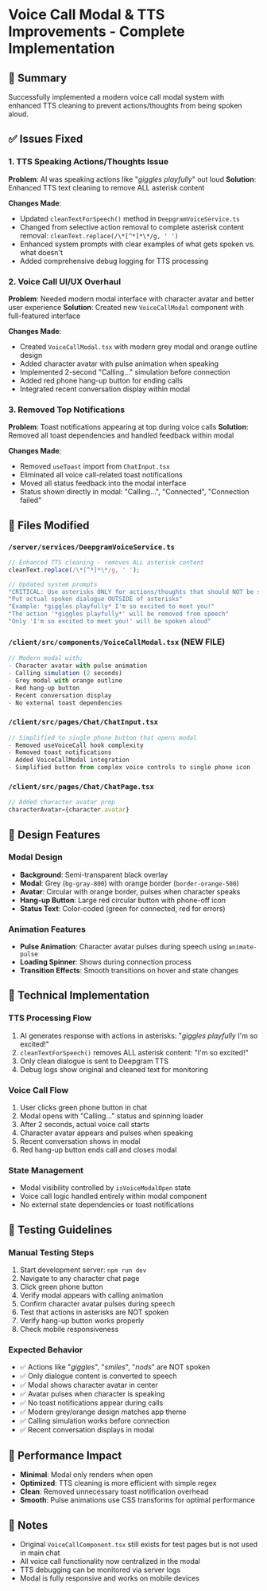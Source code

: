 # Voice Call Modal & TTS Improvements - Complete Implementation

## 🎯 Summary
Successfully implemented a modern voice call modal system with enhanced TTS cleaning to prevent actions/thoughts from being spoken aloud.

## ✅ Issues Fixed

### 1. TTS Speaking Actions/Thoughts Issue
**Problem**: AI was speaking actions like "*giggles playfully*" out loud
**Solution**: Enhanced TTS text cleaning to remove ALL asterisk content

**Changes Made**:
- Updated `cleanTextForSpeech()` method in `DeepgramVoiceService.ts`
- Changed from selective action removal to complete asterisk content removal: `cleanText.replace(/\*[^*]*\*/g, ' ')`
- Enhanced system prompts with clear examples of what gets spoken vs. what doesn't
- Added comprehensive debug logging for TTS processing

### 2. Voice Call UI/UX Overhaul
**Problem**: Needed modern modal interface with character avatar and better user experience
**Solution**: Created new `VoiceCallModal` component with full-featured interface

**Changes Made**:
- Created `VoiceCallModal.tsx` with modern grey modal and orange outline design
- Added character avatar with pulse animation when speaking
- Implemented 2-second "Calling..." simulation before connection
- Added red phone hang-up button for ending calls
- Integrated recent conversation display within modal

### 3. Removed Top Notifications
**Problem**: Toast notifications appearing at top during voice calls
**Solution**: Removed all toast dependencies and handled feedback within modal

**Changes Made**:
- Removed `useToast` import from `ChatInput.tsx`
- Eliminated all voice call-related toast notifications
- Moved all status feedback into the modal interface
- Status shown directly in modal: "Calling...", "Connected", "Connection failed"

## 📁 Files Modified

### `/server/services/DeepgramVoiceService.ts`
```typescript
// Enhanced TTS cleaning - removes ALL asterisk content
cleanText.replace(/\*[^*]*\*/g, ' ');

// Updated system prompts
"CRITICAL: Use asterisks ONLY for actions/thoughts that should NOT be spoken aloud"
"Put actual spoken dialogue OUTSIDE of asterisks"
"Example: *giggles playfully* I'm so excited to meet you!"
"The action '*giggles playfully*' will be removed from speech"
"Only 'I'm so excited to meet you!' will be spoken aloud"
```

### `/client/src/components/VoiceCallModal.tsx` (NEW FILE)
```typescript
// Modern modal with:
- Character avatar with pulse animation
- Calling simulation (2 seconds)
- Grey modal with orange outline
- Red hang-up button
- Recent conversation display
- No external toast dependencies
```

### `/client/src/pages/Chat/ChatInput.tsx`
```typescript
// Simplified to single phone button that opens modal
- Removed useVoiceCall hook complexity
- Removed toast notifications
- Added VoiceCallModal integration
- Simplified button from complex voice controls to single phone icon
```

### `/client/src/pages/Chat/ChatPage.tsx`
```typescript
// Added character avatar prop
characterAvatar={character.avatar}
```

## 🎨 Design Features

### Modal Design
- **Background**: Semi-transparent black overlay
- **Modal**: Grey (`bg-gray-800`) with orange border (`border-orange-500`)
- **Avatar**: Circular with orange border, pulses when character speaks
- **Hang-up Button**: Large red circular button with phone-off icon
- **Status Text**: Color-coded (green for connected, red for errors)

### Animation Features
- **Pulse Animation**: Character avatar pulses during speech using `animate-pulse`
- **Loading Spinner**: Shows during connection process
- **Transition Effects**: Smooth transitions on hover and state changes

## 🔧 Technical Implementation

### TTS Processing Flow
1. AI generates response with actions in asterisks: "*giggles playfully* I'm so excited!"
2. `cleanTextForSpeech()` removes ALL asterisk content: "I'm so excited!"
3. Only clean dialogue is sent to Deepgram TTS
4. Debug logs show original and cleaned text for monitoring

### Voice Call Flow
1. User clicks green phone button in chat
2. Modal opens with "Calling..." status and spinning loader
3. After 2 seconds, actual voice call starts
4. Character avatar appears and pulses when speaking
5. Recent conversation shows in modal
6. Red hang-up button ends call and closes modal

### State Management
- Modal visibility controlled by `isVoiceModalOpen` state
- Voice call logic handled entirely within modal component
- No external state dependencies or toast notifications

## 🧪 Testing Guidelines

### Manual Testing Steps
1. Start development server: `npm run dev`
2. Navigate to any character chat page
3. Click green phone button
4. Verify modal appears with calling animation
5. Confirm character avatar pulses during speech
6. Test that actions in asterisks are NOT spoken
7. Verify hang-up button works properly
8. Check mobile responsiveness

### Expected Behavior
- ✅ Actions like "*giggles*", "*smiles*", "*nods*" are NOT spoken
- ✅ Only dialogue content is converted to speech
- ✅ Modal shows character avatar in center
- ✅ Avatar pulses when character is speaking
- ✅ No toast notifications appear during calls
- ✅ Modern grey/orange design matches app theme
- ✅ Calling simulation works before connection
- ✅ Recent conversation displays in modal

## 🚀 Performance Impact
- **Minimal**: Modal only renders when open
- **Optimized**: TTS cleaning is more efficient with simple regex
- **Clean**: Removed unnecessary toast notification overhead
- **Smooth**: Pulse animations use CSS transforms for optimal performance

## 📝 Notes
- Original `VoiceCallComponent.tsx` still exists for test pages but is not used in main chat
- All voice call functionality now centralized in the modal
- TTS debugging can be monitored via server logs
- Modal is fully responsive and works on mobile devices
